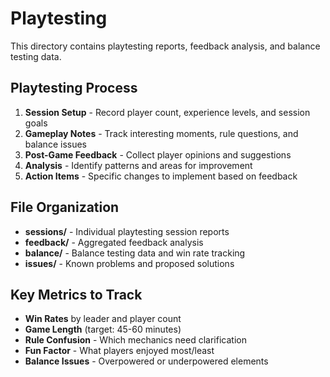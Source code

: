 # Playtesting

This directory contains playtesting reports, feedback analysis, and balance testing data.

## Playtesting Process

1. **Session Setup** - Record player count, experience levels, and session goals
2. **Gameplay Notes** - Track interesting moments, rule questions, and balance issues
3. **Post-Game Feedback** - Collect player opinions and suggestions
4. **Analysis** - Identify patterns and areas for improvement
5. **Action Items** - Specific changes to implement based on feedback

## File Organization

- **sessions/** - Individual playtesting session reports
- **feedback/** - Aggregated feedback analysis
- **balance/** - Balance testing data and win rate tracking
- **issues/** - Known problems and proposed solutions

## Key Metrics to Track

- **Win Rates** by leader and player count
- **Game Length** (target: 45-60 minutes)
- **Rule Confusion** - Which mechanics need clarification
- **Fun Factor** - What players enjoyed most/least
- **Balance Issues** - Overpowered or underpowered elements
